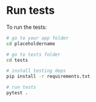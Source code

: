 # Run tests

To run the tests:

```bash
# go to your app folder
cd placeholdername

# go to tests folder
cd tests

# install testing deps
pip install -r requirements.txt

# run tests
pytest .
```
